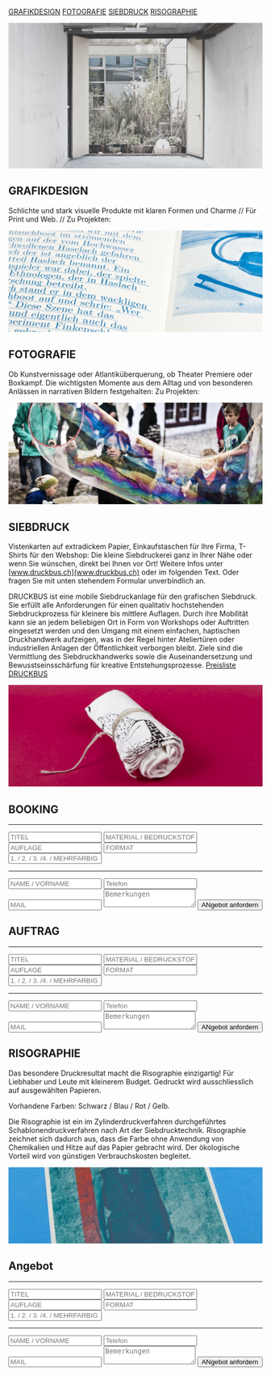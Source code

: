 [GRAFIKDESIGN](#GRAFIKDESIGN) [FOTOGRAFIE](#FOTOGRAFIE) [SIEBDRUCK](#SIEBDRUCK) [RISOGRAPHIE](#RISOGRAPHIE)

![test image](20111116_atelier_roh_gw_IMG_9422.jpg)


## <a name="GRAFIKDESIGN"></a>GRAFIKDESIGN
Schlichte und stark visuelle Produkte mit klaren Formen und Charme // Für Print und Web. // Zu Projekten:

![test image](20131130_gw_finkenschlag__MG_9692.jpg)

## <a name="FOTOGRAFIE"></a>FOTOGRAFIE 
Ob Kunstvernissage oder Atlantiküberquerung, ob Theater Premiere oder Boxkampf. Die wichtigsten Momente aus dem Alltag und von besonderen Anlässen in narrativen Bildern festgehalten: Zu Projekten:

![test image](20140511_gw_spielzeugmuseum__MG_2098.jpg)

## <a name="SIEBDRUCK"></a>SIEBDRUCK 
Vistenkarten auf extradickem Papier, Einkaufstaschen für Ihre Firma, T-Shirts für den Webshop: Die kleine Siebdruckerei ganz in Ihrer Nähe oder wenn Sie wünschen, direkt bei Ihnen vor Ort! Weitere Infos unter [www.druckbus.ch](www.druckbus.ch) oder im folgenden Text. Oder fragen Sie mit unten stehendem Formular unverbindlich an.

DRUCKBUS ist eine mobile Siebdruckanlage für den grafischen Siebdruck. Sie erfüllt alle Anforderungen für einen qualitativ hochstehenden Siebdruckprozess für kleinere bis mittlere Auflagen. 
Durch ihre Mobilität kann sie an jedem beliebigen Ort in Form von Workshops oder Auftritten eingesetzt werden und den Umgang mit einem einfachen, haptischen Druckhandwerk aufzeigen, was in der Regel hinter Ateliertüren oder industriellen Anlagen der Öffentlichkeit verborgen bleibt. Ziele sind die Vermittlung des Siebdruckhandwerks sowie die Auseinandersetzung und Bewusstseinsschärfung für kreative Entstehungsprozesse. [Preisliste DRUCKBUS](Preisliste_DRUCKBUS_Nutzung_2014.pdf)

![test image](20131218_gw_ahoiahoi__MG_9802.jpg)

## <a name="BOOKING"></a>BOOKING

<form action="https://forms.brace.io/mail@weissheimer.ch" method="POST">
	<hr>
    <input type="text" name="titel" placeholder="TITEL">
    <input type="text" name="material" placeholder="MATERIAL / BEDRUCKSTOFF">
    <input type="text" name="auflage" placeholder="AUFLAGE">
    <input type="text" name="format" placeholder="FORMAT"> 
    <input type="text" name="farbe" placeholder="1. / 2. / 3. /4. / MEHRFARBIG">
    <hr>
    <input type="text" name="name" placeholder="NAME / VORNAME">
    <input type="text" name="telefon" placeholder="Telefon">
    <input type="email" name="_replyto" placeholder="MAIL">
    <textarea name="bemerkungen" placeholder="Bemerkungen"></textarea>
    <button type="submit">ANgebot anfordern</button>
</form>

## <a name="AUFTRAG"></a>AUFTRAG

<form action="https://forms.brace.io/mail@weissheimer.ch" method="POST">
    <hr>
    <input type="text" name="titel" placeholder="TITEL">
    <input type="text" name="material" placeholder="MATERIAL / BEDRUCKSTOFF">
    <input type="text" name="auflage" placeholder="AUFLAGE">
    <input type="text" name="format" placeholder="FORMAT"> 
    <input type="text" name="farbe" placeholder="1. / 2. / 3. /4. / MEHRFARBIG">
    <hr>
    <input type="text" name="name" placeholder="NAME / VORNAME">
    <input type="text" name="telefon" placeholder="Telefon">
    <input type="email" name="_replyto" placeholder="MAIL">
    <textarea name="bemerkungen" placeholder="Bemerkungen"></textarea>
    <button type="submit">ANgebot anfordern</button>
</form>

## <a name="RISOGRAPHIE"></a>RISOGRAPHIE 
Das besondere Druckresultat macht die Risographie einzigartig! Für Liebhaber und Leute mit kleinerem Budget. Gedruckt wird ausschliesslich auf ausgewählten Papieren.

Vorhandene Farben: Schwarz / Blau / Rot / Gelb.

Die Risographie ist ein im Zylinderdruckverfahren durchgeführtes Schablonendruckverfahren nach Art der Siebdrucktechnik. Risographie zeichnet sich dadurch aus, dass die Farbe ohne Anwendung von Chemikalien und Hitze auf das Papier gebracht wird. Der ökologische Vorteil wird von günstigen Verbrauchskosten begleitet.

![test image](_MG_8939.jpg)

## <a name="angebot"></a>Angebot

<form action="https://forms.brace.io/mail@weissheimer.ch" method="POST">
    <hr>
    <input type="text" name="titel" placeholder="TITEL">
    <input type="text" name="material" placeholder="MATERIAL / BEDRUCKSTOFF">
    <input type="text" name="auflage" placeholder="AUFLAGE">
    <input type="text" name="format" placeholder="FORMAT"> 
    <input type="text" name="farbe" placeholder="1. / 2. / 3. /4. / MEHRFARBIG">
    <hr>
    <input type="text" name="name" placeholder="NAME / VORNAME">
    <input type="text" name="telefon" placeholder="Telefon">
    <input type="email" name="_replyto" placeholder="MAIL">
    <textarea name="bemerkungen" placeholder="Bemerkungen"></textarea>
    <button type="submit">ANgebot anfordern</button>
</form>